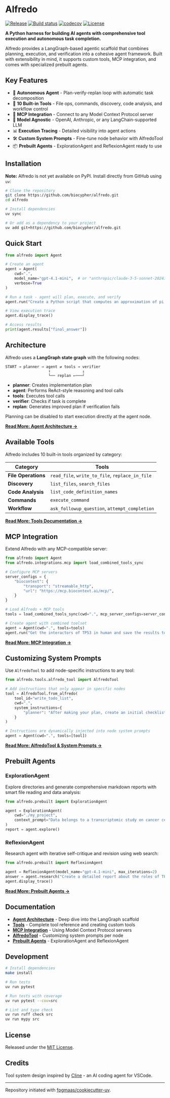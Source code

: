 # Alfredo

[![Release](https://img.shields.io/github/v/release/biocypher/alfredo)](https://img.shields.io/github/v/release/biocypher/alfredo)
[![Build status](https://img.shields.io/github/actions/workflow/status/biocypher/alfredo/main.yml?branch=main)](https://github.com/biocypher/alfredo/actions/workflows/main.yml?query=branch%3Amain)
[![codecov](https://codecov.io/gh/biocypher/alfredo/branch/main/graph/badge.svg)](https://codecov.io/gh/biocypher/alfredo)
[![License](https://img.shields.io/github/license/biocypher/alfredo)](https://img.shields.io/github/license/biocypher/alfredo)

**A Python harness for building AI agents with comprehensive tool execution and autonomous task completion.**

Alfredo provides a LangGraph-based agentic scaffold that combines planning, execution, and verification into a cohesive agent framework. Built with extensibility in mind, it supports custom tools, MCP integration, and comes with specialized prebuilt agents.

## Key Features

- 🤖 **Autonomous Agent** - Plan-verify-replan loop with automatic task decomposition
- 🔧 **10 Built-in Tools** - File ops, commands, discovery, code analysis, and workflow control
- 🔗 **MCP Integration** - Connect to any Model Context Protocol server
- 🎯 **Model Agnostic** - OpenAI, Anthropic, or any LangChain-supported LLM
- 📊 **Execution Tracing** - Detailed visibility into agent actions
- 🛠️ **Custom System Prompts** - Fine-tune node behavior with AlfredoTool
- 📦 **Prebuilt Agents** - ExplorationAgent and ReflexionAgent ready to use

## Installation

**Note:** Alfredo is not yet available on PyPI. Install directly from GitHub using `uv`:

```bash
# Clone the repository
git clone https://github.com/biocypher/alfredo.git
cd alfredo

# Install dependencies
uv sync

# Or add as a dependency to your project
uv add git+https://github.com/biocypher/alfredo.git
```

## Quick Start

```python
from alfredo import Agent

# Create an agent
agent = Agent(
    cwd=".",
    model_name="gpt-4.1-mini",  # or "anthropic/claude-3-5-sonnet-20241022"
    verbose=True
)

# Run a task - agent will plan, execute, and verify
agent.run("Create a Python script that computes an approximation of pi using the Monte Carlo method")

# View execution trace
agent.display_trace()

# Access results
print(agent.results["final_answer"])
```

## Architecture

Alfredo uses a **LangGraph state graph** with the following nodes:

```
START → planner → agent ⇄ tools → verifier
                   ↑              ↓
                   └── replan ←───┘
```

- **planner**: Creates implementation plan
- **agent**: Performs ReAct-style reasoning and tool calls
- **tools**: Executes tool calls
- **verifier**: Checks if task is complete
- **replan**: Generates improved plan if verification fails

Planning can be disabled to start execution directly at the agent node.

**[Read More: Agent Architecture →](https://github.com/biocypher/alfredo/blob/main/docs/agent-architecture.md)**

## Available Tools

Alfredo includes 10 built-in tools organized by category:

| Category | Tools |
|----------|-------|
| **File Operations** | `read_file`, `write_to_file`, `replace_in_file` |
| **Discovery** | `list_files`, `search_files` |
| **Code Analysis** | `list_code_definition_names` |
| **Commands** | `execute_command` |
| **Workflow** | `ask_followup_question`, `attempt_completion` |

**[Read More: Tools Documentation →](https://github.com/biocypher/alfredo/blob/main/docs/tools.md)**

## MCP Integration

Extend Alfredo with any MCP-compatible server:

```python
from alfredo import Agent
from alfredo.integrations.mcp import load_combined_tools_sync

# Configure MCP servers
server_configs = {
    "biocontext": {
        "transport": "streamable_http",
        "url": "https://mcp.biocontext.ai/mcp/",
    }
}

# Load Alfredo + MCP tools
tools = load_combined_tools_sync(cwd=".", mcp_server_configs=server_configs)

# Create agent with combined toolset
agent = Agent(cwd=".", tools=tools)
agent.run("Get the interactors of TP53 in human and save the results to a file called tp53_interactors.txt")
```

**[Read More: MCP Integration →](https://github.com/biocypher/alfredo/blob/main/docs/mcp-integration.md)**

## Customizing System Prompts

Use `AlfredoTool` to add node-specific instructions to any tool:

```python
from alfredo.tools.alfredo_tool import AlfredoTool

# Add instructions that only appear in specific nodes
tool = AlfredoTool.from_alfredo(
    tool_id="write_todo_list",
    cwd=".",
    system_instructions={
        "planner": "After making your plan, create an initial checklist to keep track of your progress",
    }
)

# Instructions are dynamically injected into node system prompts
agent = Agent(cwd=".", tools=[tool])
```

**[Read More: AlfredoTool & System Prompts →](https://github.com/biocypher/alfredo/blob/main/docs/alfredo-tools.md)**

## Prebuilt Agents

### ExplorationAgent

Explore directories and generate comprehensive markdown reports with smart file reading and data analysis:

```python
from alfredo.prebuilt import ExplorationAgent

agent = ExplorationAgent(
    cwd="./my_project",
    context_prompt="Data belongs to a transcriptomic study on cancer cell lines"
)
report = agent.explore()
```

### ReflexionAgent

Research agent with iterative self-critique and revision using web search:

```python
from alfredo.prebuilt import ReflexionAgent

agent = ReflexionAgent(model_name="gpt-4.1-mini", max_iterations=2)
answer = agent.research("Create a detailed report about the roles of TP53 in cancer cell lines and save the results to a file called tp53_roles.md")
agent.display_trace()
```

**[Read More: Prebuilt Agents →](https://github.com/biocypher/alfredo/blob/main/docs/prebuilt-agents.md)**

## Documentation

- **[Agent Architecture](https://github.com/biocypher/alfredo/blob/main/docs/agent-architecture.md)** - Deep dive into the LangGraph scaffold
- **[Tools](https://github.com/biocypher/alfredo/blob/main/docs/tools.md)** - Complete tool reference and creating custom tools
- **[MCP Integration](https://github.com/biocypher/alfredo/blob/main/docs/mcp-integration.md)** - Using Model Context Protocol servers
- **[AlfredoTool](https://github.com/biocypher/alfredo/blob/main/docs/alfredo-tools.md)** - Customizing system prompts per node
- **[Prebuilt Agents](https://github.com/biocypher/alfredo/blob/main/docs/prebuilt-agents.md)** - ExplorationAgent and ReflexionAgent

## Development

```bash
# Install dependencies
make install

# Run tests
uv run pytest

# Run tests with coverage
uv run pytest --cov=src

# Lint and type check
uv run ruff check src
uv run mypy src
```

## License

Released under the [MIT License](LICENSE).

## Credits

Tool system design inspired by [Cline](https://github.com/cline/cline) - an AI coding agent for VSCode.

---

Repository initiated with [fpgmaas/cookiecutter-uv](https://github.com/fpgmaas/cookiecutter-uv).
